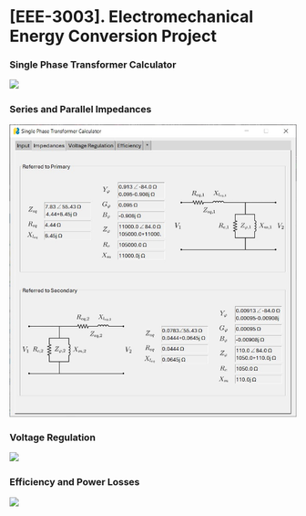# [EEE-3003]. Electromechanical Energy Conversion Project

### Single Phase Transformer Calculator

![](<screens/screens.tab1.jpg>)


### Series and Parallel Impedances

![](<screens/screen.tab2.jpg>)


### Voltage Regulation

![](<screen/screen.tab3.jpg>)


### Efficiency and Power Losses

![](<screen/screen.tab4.jpg>)

